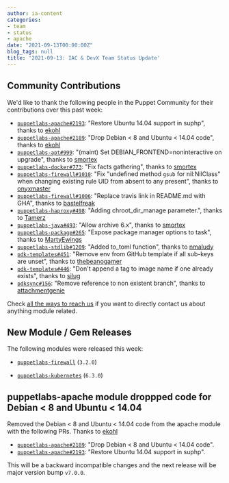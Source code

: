 ```yaml
---
author: ia-content
categories:
- team
- status
- apache
date: "2021-09-13T00:00:00Z"
blog_tags: null
title: '2021-09-13: IAC & DevX Team Status Update'
---
```


## Community Contributions

We'd like to thank the following people in the Puppet Community for their contributions over this past week:

- [`puppetlabs-apache#2193`][puppetlabs-apache-pr-2193]: "Restore Ubuntu 14.04 support in suphp", thanks to [ekohl][ekohl]
- [`puppetlabs-apache#2189`][puppetlabs-apache-pr-2189]: "Drop Debian < 8 and Ubuntu < 14.04 code", thanks to [ekohl][ekohl]
- [`puppetlabs-apt#999`][puppetlabs-apt-pr-999]: "(maint) Set DEBIAN_FRONTEND=noninteractive on upgrade", thanks to [smortex][smortex]
- [`puppetlabs-docker#773`][puppetlabs-docker-pr-773]: "Fix facts gathering", thanks to [smortex][smortex]
- [`puppetlabs-firewall#1010`][puppetlabs-firewall-pr-1010]: "Fix "undefined method `gsub` for nil:NilClass" when changing existing rule UID from absent to any present", thanks to [onyxmaster][onyxmaster]
- [`puppetlabs-firewall#1006`][puppetlabs-firewall-pr-1006]: "Replace travis link in README.md with GHA", thanks to [bastelfreak][bastelfreak]
- [`puppetlabs-haproxy#498`][puppetlabs-haproxy-pr-498]: "Adding chroot_dir_manage parameter.", thanks to [Tamerz][Tamerz]
- [`puppetlabs-java#493`][puppetlabs-java-pr-493]: "Allow archive 6.x", thanks to [smortex][smortex]
- [`puppetlabs-package#265`][puppetlabs-package-pr-265]: "Expose package manager options to task", thanks to [MartyEwings][MartyEwings]
- [`puppetlabs-stdlib#1209`][puppetlabs-stdlib-pr-1209]: "Added to_toml function", thanks to [nmaludy][nmaludy]
- [`pdk-templates#451`][pdk-templates-pr-451]: "Remove env from GitHub template if all sub-keys are unset", thanks to [thebeanogamer][thebeanogamer]
- [`pdk-templates#446`][pdk-templates-pr-446]: "Don't append a tag to image name if one already exists", thanks to [silug][silug]
- [`pdksync#156`][pdksync-pr-156]: "Remove reference to non existent branch", thanks to [attachmentgenie][attachmentgenie]

Check [all the ways to reach us](/blog/updates/2021-01-20-reaching-out.md) if you want to directly contact us about anything module related.

## New Module / Gem Releases

The following modules were released this week:

- [`puppetlabs-firewall`][puppetlabs-firewall] (`3.2.0`)
- [`puppetlabs-kubernetes`][puppetlabs-kubernetes] (`6.3.0`)

  [puppetlabs-firewall]: http://github.com/puppetlabs/puppetlabs-firewall
  [puppetlabs-kubernetes]: https://github.com/puppetlabs/puppetlabs-kubernetes
  [puppetlabs-apache-pr-2193]: https://github.com/puppetlabs/puppetlabs-apache/pull/2193
  [ekohl]: https://github.com/ekohl
  [puppetlabs-apache-pr-2189]: https://github.com/puppetlabs/puppetlabs-apache/pull/2189
  [puppetlabs-apt-pr-999]: https://github.com/puppetlabs/puppetlabs-apt/pull/999
  [smortex]: https://github.com/smortex
  [puppetlabs-docker-pr-773]: https://github.com/puppetlabs/puppetlabs-docker/pull/773
  [puppetlabs-firewall-pr-1010]: https://github.com/puppetlabs/puppetlabs-firewall/pull/1010
  [onyxmaster]: https://github.com/onyxmaster
  [puppetlabs-firewall-pr-1006]: https://github.com/puppetlabs/puppetlabs-firewall/pull/1006
  [bastelfreak]: https://github.com/bastelfreak
  [puppetlabs-haproxy-pr-498]: https://github.com/puppetlabs/puppetlabs-haproxy/pull/498
  [Tamerz]: https://github.com/Tamerz
  [puppetlabs-java-pr-493]: https://github.com/puppetlabs/puppetlabs-java/pull/493
  [puppetlabs-package-pr-265]: https://github.com/puppetlabs/puppetlabs-package/pull/265
  [MartyEwings]: https://github.com/MartyEwings
  [puppetlabs-stdlib-pr-1209]: https://github.com/puppetlabs/puppetlabs-stdlib/pull/1209
  [nmaludy]: https://github.com/nmaludy
  [pdk-templates-pr-451]: https://github.com/puppetlabs/pdk-templates/pull/451
  [thebeanogamer]: https://github.com/thebeanogamer
  [pdk-templates-pr-446]: https://github.com/puppetlabs/pdk-templates/pull/446
  [silug]: https://github.com/silug
  [pdksync-pr-156]: https://github.com/puppetlabs/pdksync/pull/156
  [attachmentgenie]: https://github.com/attachmentgenie

## puppetlabs-apache module droppped code for Debian < 8 and Ubuntu < 14.04

Removed the Debian < 8 and Ubuntu < 14.04 code from the apache module with the following PRs. Thanks to [ekohl][ekohl]

- [`puppetlabs-apache#2189`][puppetlabs-apache-pr-2189]: "Drop Debian < 8 and Ubuntu < 14.04 code".
- [`puppetlabs-apache#2193`][puppetlabs-apache-pr-2193]: "Restore Ubuntu 14.04 support in suphp".

This will be a backward incompatible changes and the next release will be major version bump `v7.0.0`.

  [Adrian]:             https://github.com/adrianiurca
  [Ben]:                https://github.com/binford2k
  [Ciaran]:             https://github.com/sanfrancrisko
  [Daiana]:             https://github.com/daianamezdrea
  [Danny]:              https://github.com/carabasdaniel
  [DavidArmstrong]:     https://github.com/da-ar
  [DavidSwan]:          https://github.com/david22swan
  [Lore]:               https://github.com/lionce
  [Michael]:            https://github.com/michaeltlombardi
  [Paula]:              https://github.com/pmcmaw
  [Peter]:              https://github.com/petergmurphy
  [Sheena]:             https://github.com/sheenaajay
  [Supported Modules]:  https://puppetlabs.github.io/iac/modules/
  [Tools]:              https://puppetlabs.github.io/iac/tools/

